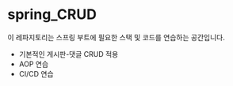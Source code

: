 # spring_CRUD


이 레파지토리는 스프링 부트에 필요한 스택 및 코드를 연습하는 공간입니다.

* 기본적인 게시판-댓글 CRUD 적용
* AOP 연습
* CI/CD 연습
